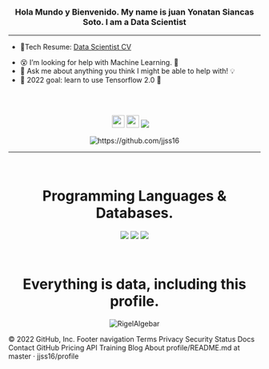 <h3 align="center">Hola Mundo y Bienvenido. My name is juan Yonatan Siancas Soto. I am a Data Scientist </h3> 

---

*  🧐Tech Resume: [Data Scientist CV](https://drive.google.com/)

- 😵 I’m looking for help with Machine Learning. 🦜
- 💬 Ask me about anything you think I might be able to help with! 💡
- 🚀 2022 goal: learn to use Tensorflow 2.0 📃

<br>
<br>
<p align="center"><a href="https://twitter.com/"><img src="https://img.shields.io/badge/twitter-%231DA1F2.svg?&style=for-the-badge&logo=twitter&logoColor=white" height=25></a> <a href="https://www.linkedin.com/in/jonatthan-siancas-a041951a9/"><img src="https://img.shields.io/badge/linkedin-%230077B5.svg?&style=for-the-badge&logo=linkedin&logoColor=white" height=25></a>   <a href="mailto:rigel.algebar@gmail.com?subject=Hello%20Miguel,%20From%20Github"><img src="https://img.shields.io/badge/gmail-%23D14836.svg?&style=for-the-badge&logo=gmail&logoColor=white" /></a>&nbsp;&nbsp;&nbsp;&nbsp;

</p>
<p align="center">
  <img src="https://komarev.com/ghpvc/?username=jjss16" alt="https://github.com/jjss16" />
</p>

---

<br>
<h1 align="center">Programming Languages & Databases.</h1>


<p align="center">
<img src="https://img.shields.io/badge/python%20-00BFFF.svg?&style=for-the-badge&logo=python&logoColor=white"/>

<img src="https://img.shields.io/badge/sql%20-005EFF.svg?&style=for-the-badge&logo=mysql&logoColor=white"/>
<img src="https://img.shields.io/badge/Spark%20-%231572B6.svg?&style=for-the-badge&logo=postgresql&logoColor=white"/>
  
</p>


<br>
<h1 align="center">Everything is data, including this profile.</h1>
<p align="center"><img src="https://github-readme-stats.vercel.app/api?username=jjss16&show_icons=true&theme=gotham" alt="RigelAlgebar" />

<!---
<hr>
<img src=https://github-readme-stats.vercel.app/api/top-langs/?username=jjss16&count_private=true>
</hr>
--->

© 2022 GitHub, Inc.
Footer navigation
Terms
Privacy
Security
Status
Docs
Contact GitHub
Pricing
API
Training
Blog
About
profile/README.md at master · jjss16/profile
